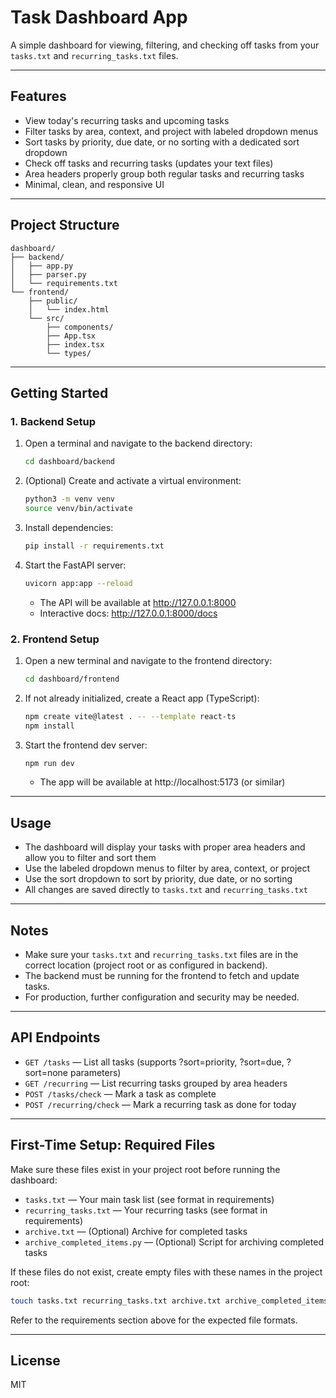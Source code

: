 # Task Dashboard App

A simple dashboard for viewing, filtering, and checking off tasks from your `tasks.txt` and `recurring_tasks.txt` files.

---

## Features
- View today's recurring tasks and upcoming tasks
- Filter tasks by area, context, and project with labeled dropdown menus
- Sort tasks by priority, due date, or no sorting with a dedicated sort dropdown
- Check off tasks and recurring tasks (updates your text files)
- Area headers properly group both regular tasks and recurring tasks
- Minimal, clean, and responsive UI

---

## Project Structure
```
dashboard/
├── backend/
│   ├── app.py
│   ├── parser.py
│   └── requirements.txt
└── frontend/
    ├── public/
    │   └── index.html
    └── src/
        ├── components/
        ├── App.tsx
        ├── index.tsx
        └── types/
```

---

## Getting Started

### 1. Backend Setup

1. Open a terminal and navigate to the backend directory:
   ```bash
   cd dashboard/backend
   ```
2. (Optional) Create and activate a virtual environment:
   ```bash
   python3 -m venv venv
   source venv/bin/activate
   ```
3. Install dependencies:
   ```bash
   pip install -r requirements.txt
   ```
4. Start the FastAPI server:
   ```bash
   uvicorn app:app --reload
   ```
   - The API will be available at http://127.0.0.1:8000
   - Interactive docs: http://127.0.0.1:8000/docs

### 2. Frontend Setup

1. Open a new terminal and navigate to the frontend directory:
   ```bash
   cd dashboard/frontend
   ```
2. If not already initialized, create a React app (TypeScript):
   ```bash
   npm create vite@latest . -- --template react-ts
   npm install
   ```
3. Start the frontend dev server:
   ```bash
   npm run dev
   ```
   - The app will be available at http://localhost:5173 (or similar)

---

## Usage
- The dashboard will display your tasks with proper area headers and allow you to filter and sort them
- Use the labeled dropdown menus to filter by area, context, or project  
- Use the sort dropdown to sort by priority, due date, or no sorting
- All changes are saved directly to `tasks.txt` and `recurring_tasks.txt`

---

## Notes
- Make sure your `tasks.txt` and `recurring_tasks.txt` files are in the correct location (project root or as configured in backend).
- The backend must be running for the frontend to fetch and update tasks.
- For production, further configuration and security may be needed.

---

## API Endpoints
- `GET /tasks` — List all tasks (supports ?sort=priority, ?sort=due, ?sort=none parameters)
- `GET /recurring` — List recurring tasks grouped by area headers
- `POST /tasks/check` — Mark a task as complete
- `POST /recurring/check` — Mark a recurring task as done for today

---

## First-Time Setup: Required Files

Make sure these files exist in your project root before running the dashboard:

- `tasks.txt` — Your main task list (see format in requirements)
- `recurring_tasks.txt` — Your recurring tasks (see format in requirements)
- `archive.txt` — (Optional) Archive for completed tasks
- `archive_completed_items.py` — (Optional) Script for archiving completed tasks

If these files do not exist, create empty files with these names in the project root:

```bash
touch tasks.txt recurring_tasks.txt archive.txt archive_completed_items.py
```

Refer to the requirements section above for the expected file formats.

---

## License
MIT
